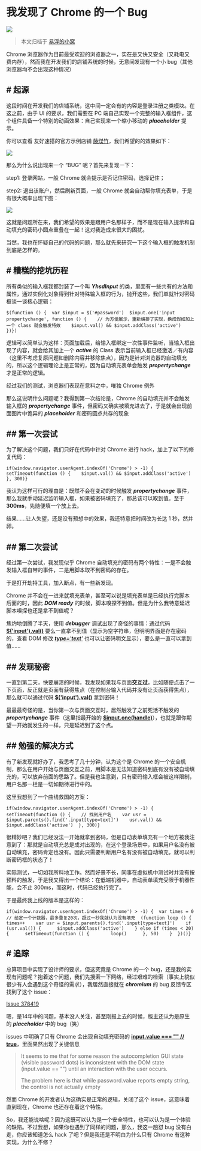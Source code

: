 # 我发现了 Chrome 的一个 Bug

![](https://pic4.zhimg.com/v2-a9782064bf87df8752875f947d4ccb9f_b.jpg)

> 本文归档于 [易浮的小窝](http:https://hyifu.github.io/2016/07/16/%25E6%2588%2591%25E5%258F%2591%25E7%258E%25B0%25E4%25BA%2586Chrome%25E7%259A%2584%25E4%25B8%2580%25E4%25B8%25AABug/)

Chrome 浏览器作为目前最受欢迎的浏览器之一，实在是又快又安全（又耗电又费内存），然而我在开发我们的店铺系统的时候，无意间发现有一个小 bug（其他浏览器均不会出现这种情况）

## **# 起源**

这段时间在开发我们的店铺系统，这中间一定会有的内容是登录注册之类模块。在这之前，由于 UI 的要求，我们需要在 PC 端自己实现一个完整的输入框组件，这个组件具备一个特别的动画效果：自己实现来一个缩小移动的 **_placeholder_** 提示。

你可以查看 友好速搭的官方示例店铺 [藤煤竹](http:http://moren.v.youhaosuda.com/)，我们希望的的效果如下：  

![](https://pic3.zhimg.com/v2-e84bfac6917a9a0b497c4e65637ba0a4_b.jpg)  

那么为什么说出现来一个 “BUG” 呢？首先来复现一下：

step1: 登录网站，一般 Chrome 就会提示是否记住密码，选择记住；

step2: 退出该账户，然后刷新页面，一般 Chrome 就会自动帮你填充表单，于是有很大概率出现下图：

![](https://pic4.zhimg.com/v2-5c7436047fe29e1183ffd529a61e5ba0_b.jpg)

这就是问题所在来，我们希望的效果是跟用户名那样子，而不是现在输入提示和自动填充的密码小圆点重叠在一起！这对我造成来很大的困扰。  

当然，我也在怀疑自己的代码的问题，那么就先来研究一下这个输入框的触发机制到底是怎样的。  

## **# 糟糕的挖坑历程**

所有类似的输入框我都封装了一个叫 **_YhsdInput_** 的类，里面有一些共有的方法和属性，通过实例化对象得到针对特殊输入框的行为，抛开这些，我们单就针对密码框谈一谈核心逻辑：

<div>

    $(function () {  var $input = $('#password')  $input.one('input propertychange', function () {    // 为方便展示，重新编排了实现，换成假如加上一个 class 就会触发特效    $input.val() && $input.addClass('active')  })})

</div>

逻辑可以简单认为这样：页面加载后，给输入框绑定一次性事件监听，当输入框出现了内容，就会给其加上一个 **_active_** 的 Class 表示当前输入框已经激活／有内容（这里不考虑复原问题如删除内容并移除焦点），因为是针对浏览器的自动填充的，所以这个逻辑理论上是正常的，因为自动填充表单会触发 **_propertychange_** 才是正常的逻辑。

经过我们的测试，浏览器们表现在意料之中，唯独 Chrome 例外  

那么这说明什么问题呢？我得到第一次结论是，Chrome 的自动填充并不会触发输入框的 **_propertychange_** 事件，但密码又确实被填充进去了，于是就会出现前面图片中诡异的 **_placeholder_** 和密码圆点共存的现象  

## ## 第一次尝试

为了解决这个问题，我们只好在代码中针对 Chrome 进行 hack，加上了以下的修复代码：

<div>

    if(window.navigator.userAgent.indexOf('Chrome') > -1) {  setTimeout(function () {    $input.val() && $input.addClass('active')  }, 300)}

</div>

我认为这样可行的理由是：既然不会在变动的时候触发 **_propertychange_** 事件，那么我就手动延迟监听输入框，如果被密码填充了，那总该可以取到值。至于 **300ms**，先随便填一个放上去。

结果……让人失望，还是没有预想中的效果，我还特意把时间改为长达 1 秒，然并卵。

## ## 第二次尝试

经过第一次尝试，我发现似乎 Chrome 自动填充的密码有两个特性：一是不会触发输入框自带的事件，二是用脚本取不到密码的存在。  

于是打开劫持工具，加入断点，有一些新发现。

Chrome 并不会在一进来就填充表单，甚至可以说是填充表单是已经执行完脚本后面的时，因此 **_DOM ready_** 的时候，脚本嗅探不到值。但是为什么我特意延迟脚本嗅探也还是拿不到值呢？  

焦灼地倒腾了半天，使用 **_debugger_** 调试出现了奇怪的事情：通过代码 **<u>$('input').val()</u>** 要么一直拿不到值（显示为空字符串，但明明界面是存在密码的，查看 DOM 修改 <u>**_type=_**_'_**_text_**</u>_<u>'</u>_ 也可以让密码明文显示），要么是一直可以拿到值……

## ## 发现秘密

一直到第二天，快要崩溃的时候，我发现如果我与页面**交互过**，比如随便点击了一下页面，反正就是页面有获得焦点（在控制台输入代码并没有让页面获得焦点），那么就可以通过代码 **<u>$('input').val()</u>** 拿到密码！

最最最奇怪的是，当你第一次与页面交互时，居然触发了之前死活不触发的 **_propertychange_** 事件（这里指最开始的 **<u>$input.one(handle)</u>**），也就是跟你期望一开始就发生的一样，只是延迟到了这个点。  

## ## 勉强的解决方式

有了新发现就好办了，我思考了几十分钟，认为这个是 Chrome 的一个安全机制，那么在用户开始与页面交互之前，用脚本是无法知道密码到底有没有被自动填充的，可以放弃前面的思路了。但是我也注意到，只有密码输入框会被这样限制，用户名那一栏是一切如期待进行中的。  

这里我想到了一个曲线救国的方案：  

<div>

    if(window.navigator.userAgent.indexOf('Chrome') > -1) {  setTimeout(function () {    // 找到用户名    var usr = $input.parents().find('.input[type=text]')    usr.val() && $input.addClass('active')  }, 300)}

</div>

很精妙吧？我们已经没法一开始就拿到密码，但是自动表单填充有一个地方被我注意到了：那就是自动填充总是成对出现的，在这个登录场景中，如果用户名没有被自动填充，密码肯定也没有。因此只需要判断用户名有没有被自动填充，就可以判断密码框的状态了！  

实际测试，一切如我所料地工作。然而好景不长，同事在虚拟机中测试时并没有按预料的触发，于是我又得出一个结论：在低端机器中，自动表单填充受限于机器性能，会不止 300ms，而这时，代码已经执行完了。  

于是最终我上线的版本是这样的：

<div>

    if(window.navigator.userAgent.indexOf('Chrome') > -1) {  var times = 0 // 给定一个计数器，最多重复20次，超过一秒我就认为没有填充  (function loop () {    times++    var usr = $input.parents().find('.input[type=text]')    if (usr.val()) {      $input.addClass('active')    } else if (times < 20) {      setTimeout(function () {        loop()      }, 50)    }  })()}

</div>

## **# 追踪**

总算项目中实现了设计师的要求，但这究竟是 Chrome 的一个 bug，还是我的实现有问题呢？抱着这个问题，我们先搜索一下网络，经过艰难的检索（事实上貌似很少有人会遇到这个奇怪的需求），我居然直接就在 _**chromium**_ 的 bug 反馈专区找到了这个 issue：  

[Issue 378419](http:https://bugs.chromium.org/p/chromium/issues/detail?id=378419)  

嗯，是14年中的问题，基本没人关注，甚至刚报上去的时候，版主还认为是原生的 _**placeholder**_ 中的 bug（笑）  

issues 中明确了只有 Chrome 会出现自动填充密码的 <u>**input.value === "" // true**</u>，里面果然出现了关键信息

> It seems to me that for some reason the autocompletion GUI state (visible password dots) is inconsistent with the DOM state (input.value == "") until an interaction with the user occurs.
> 
> The problem here is that while password.value reports empty string, the control is not actually empty

然而 Chrome 的开发者认为这确实是正常的逻辑，关闭了这个 issue，这意味着直到现在，Chrome 也还存在着这个特性。  

So，我还能说啥呢？因为这既可以认为是一个安全特性，也可以认为是一个体验的缺陷。不过我想，如果你也遇到了同样的问题，那么，我这一趟怼 bug 没有白走，你应该知道怎么 hack 了吧？但是我还是不明白为什么只有 Chrome 有这种实现，为什么不修？